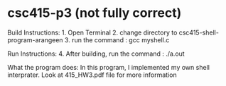 # csc415-p3 (not fully correct)
Build Instructions:
    1. Open Terminal
    2. change directory to csc415-shell-program-arangeen
    3. run the command : gcc myshell.c 

Run Instructions:
    4. After building, run the command : ./a.out


What the program does:
    In this program, I implemented my own shell interprater. 
    Look at 415_HW3.pdf file for more information 

